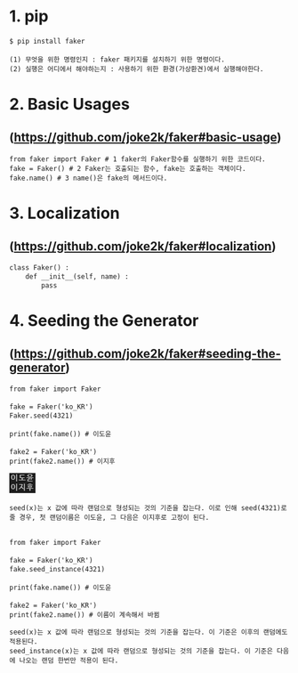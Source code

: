 # 1. pip

```
$ pip install faker

(1) 무엇을 위한 명령인지 : faker 패키지를 설치하기 위한 명령이다.
(2) 실행은 어디에서 해야하는지 : 사용하기 위한 환경(가상환견)에서 실행해야한다.
```



# 2. Basic Usages

## (https://github.com/joke2k/faker#basic-usage)

```
from faker import Faker # 1 faker의 Faker함수를 실행하기 위한 코드이다.
fake = Faker() # 2 Faker는 호출되는 함수, fake는 호출하는 객체이다.
fake.name() # 3 name()은 fake의 메서드이다.
```



# 3. Localization

## (https://github.com/joke2k/faker#localization)

```
class Faker() :
    def __init__(self, name) :
        pass
```



# 4. Seeding the Generator

## (https://github.com/joke2k/faker#seeding-the-generator)

```
from faker import Faker

fake = Faker('ko_KR')
Faker.seed(4321)

print(fake.name()) # 이도윤

fake2 = Faker('ko_KR')
print(fake2.name()) # 이지후
```

![image-20210728182809162](workshop.assets/image-20210728182809162.png)

```
seed(x)는 x 값에 따라 랜덤으로 형성되는 것의 기준을 잡는다. 이로 인해 seed(4321)로 줄 경우, 첫 랜덤이름은 이도윤, 그 다음은 이지후로 고정이 된다.
```

## 

```
from faker import Faker

fake = Faker('ko_KR')
fake.seed_instance(4321)

print(fake.name()) # 이도윤

fake2 = Faker('ko_KR')
print(fake2.name()) # 이름이 계속해서 바뀜
```

```
seed(x)는 x 값에 따라 랜덤으로 형성되는 것의 기준을 잡는다. 이 기준은 이후의 랜덤에도 적용된다.
seed_instance(x)는 x 값에 따라 랜덤으로 형성되는 것의 기준을 잡는다. 이 기준은 다음에 나오는 랜덤 한번만 적용이 된다.
```

